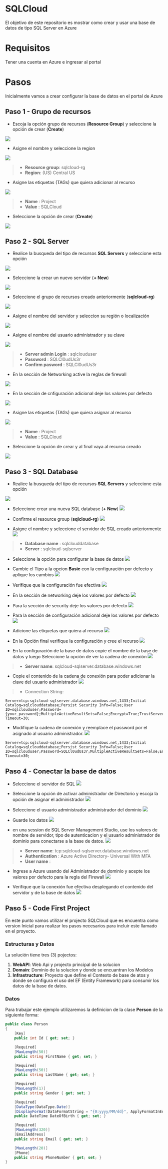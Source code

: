 # SQLCloud
El objetivo de este repositorio es mostrar como crear y usar una base de datos de tipo SQL Server en Azure

# Requisitos
Tener una cuenta en Azure e ingresar al portal

# Pasos
Inicialmente vamos a crear  configurar la base de datos en el portal de Azure

## Paso 1 - Grupo de recursos
* Escoja la opción grupo de recursos (**Resource Group**)  y seleccione la opción de crear (**Create**)

![](https://github.com/Jucer74/SQLCloud/blob/main/Images/Step-01-Create-Resource-01.png)

* Asigne el nombre y seleccione la region

![](https://github.com/Jucer74/SQLCloud/blob/main/Images/Step-01-Create-Resource-02.png)

> - **Resource group**: sqlcloud-rg
> - **Region**:	(US) Central US

* Asigne las etiquetas (TAGs) que quiera adicionar al recurso

![](https://github.com/Jucer74/SQLCloud/blob/main/Images/Step-01-Create-Resource-03.png)

> - **Name**	:	Project
> - **Value**	:	SQLCloud

*  Seleccione la opción de crear (**Create**)

![](https://github.com/Jucer74/SQLCloud/blob/main/Images/Step-01-Create-Resource-04.png)

## Paso 2 - SQL Server
* Realice la busqueda del tipo de recursos **SQL Servers** y seleccione esta opción

![](https://github.com/Jucer74/SQLCloud/blob/main/Images/Step-02-Create-SQL-Server-01.png)

* Seleccione la crear un nuevo servidor (**+ New**)

![](https://github.com/Jucer74/SQLCloud/blob/main/Images/Step-02-Create-SQL-Server-02.png)

* Seleccione el grupo de recursos creado anteriormente (**sqlcloud-rg**)

![](https://github.com/Jucer74/SQLCloud/blob/main/Images/Step-02-Create-SQL-Server-03.png)

* Asigne el nombre del servidor y seleccion su región o localización

![](https://github.com/Jucer74/SQLCloud/blob/main/Images/Step-02-Create-SQL-Server-04.png)

* Asigne el nombre del usuario administrador y su clave

![](https://github.com/Jucer74/SQLCloud/blob/main/Images/Step-02-Create-SQL-Server-05.png)

> - **Server admin Login**	:	sqlclouduser
> - **Password**				:	SQLCl0udUs3r
> - **Confirm pasword**		:	SQLCl0udUs3r

* En la sección de Networking active la reglas de firewall

![](https://github.com/Jucer74/SQLCloud/blob/main/Images/Step-02-Create-SQL-Server-06.png)

* En la sección de cnfiguración adicional deje los valores por defecto

![](https://github.com/Jucer74/SQLCloud/blob/main/Images/Step-02-Create-SQL-Server-07.png)

* Asigne las etiquetas (TAGs) que quiera asignar al recurso

![](https://github.com/Jucer74/SQLCloud/blob/main/Images/Step-02-Create-SQL-Server-08.png)

> - **Name**	:	Project 
> - **Value**	:	SQLCloud

* Seleccione la opción de crear y al final vaya al recurso creado

![](https://github.com/Jucer74/SQLCloud/blob/main/Images/Step-02-Create-SQL-Server-09.png)

## Paso 3 - SQL Database
* Realice la busqueda del tipo de recursos **SQL Servers** y seleccione esta opción

![](https://github.com/Jucer74/SQLCloud/blob/main/Images/Step-03-Create-SQL-Database-01.png)

* Seleccione crear una nueva SQL database (**+ New**) 
![](https://github.com/Jucer74/SQLCloud/blob/main/Images/Step-03-Create-SQL-Database-02.png)

* Confirme el resource group (**sqlcloud-rg**)
![](https://github.com/Jucer74/SQLCloud/blob/main/Images/Step-03-Create-SQL-Database-03.png)

* Asigne el nombre y seleccione el servidor de SQL creado anteriormente
![](https://github.com/Jucer74/SQLCloud/blob/main/Images/Step-03-Create-SQL-Database-04.png)

> - **Database name** :	sqlclouddatabase
> - **Server** 		:	sqlcloud-sqlserver

* Seleccione la opción para configurar la base de datos
![](https://github.com/Jucer74/SQLCloud/blob/main/Images/Step-03-Create-SQL-Database-05.png)

* Cambie el Tipo a la opcion **Basic** con la configuración por defecto y aplique los cambios
![](https://github.com/Jucer74/SQLCloud/blob/main/Images/Step-03-Create-SQL-Database-06.png)

* Verifique que la configuración fue efectiva
![](https://github.com/Jucer74/SQLCloud/blob/main/Images/Step-03-Create-SQL-Database-07.png)

* En la sección de networking deje los valores por defecto
![](https://github.com/Jucer74/SQLCloud/blob/main/Images/Step-03-Create-SQL-Database-08.png)

* Para la sección de security deje los valores por defecto
![](https://github.com/Jucer74/SQLCloud/blob/main/Images/Step-03-Create-SQL-Database-09.png)

* Para la sección de configuración adicional deje los valores por defecto
![](https://github.com/Jucer74/SQLCloud/blob/main/Images/Step-03-Create-SQL-Database-10.png)

* Adicione las etiquetas que quiera al recurso
![](https://github.com/Jucer74/SQLCloud/blob/main/Images/Step-03-Create-SQL-Database-11.png)

* En la Opción final verifique la configuración y cree el recurso
![](https://github.com/Jucer74/SQLCloud/blob/main/Images/Step-03-Create-SQL-Database-12.png)

* En la configuración de la base de datos copie el nombre de la base de datos y luego Seleccione la opción de ver la cadena de conexión
![](https://github.com/Jucer74/SQLCloud/blob/main/Images/Step-03-Create-SQL-Database-13.png)

> - **Server name**: sqlcloud-sqlserver.database.windows.net

* Copie el contenido de la cadena de conexión para poder adicionar la clave del usuario administrador
![](https://github.com/Jucer74/SQLCloud/blob/main/Images/Step-03-Create-SQL-Database-14.png)

> - Connection String:

```
Server=tcp:sqlcloud-sqlserver.database.windows.net,1433;Initial Catalog=sqlclouddatabase;Persist Security Info=False;User ID=sqlclouduser;Password={your_password};MultipleActiveResultSets=False;Encrypt=True;TrustServerCertificate=False;Connection Timeout=30;
```
* Modifique la cadena de conexión y reemplace el password por el asignado al usuario administrador.
![](https://github.com/Jucer74/SQLCloud/blob/main/Images/Step-03-Create-SQL-Database-15.png)

```
Server=tcp:sqlcloud-sqlserver.database.windows.net,1433;Initial Catalog=sqlclouddatabase;Persist Security Info=False;User ID=sqlclouduser;Password=SQLCl0udUs3r;MultipleActiveResultSets=False;Encrypt=True;TrustServerCertificate=False;Connection Timeout=30;
```

## Paso 4 - Conectar la base de datos
* Seleccione el servidor de SQL
![](https://github.com/Jucer74/SQLCloud/blob/main/Images/Step-04-Connect-Database-01.png)

* Seleccione la opción de activar administrador de Directorio y escoja la opción de asignar el administrador
![](https://github.com/Jucer74/SQLCloud/blob/main/Images/Step-04-Connect-Database-02.png)

* Seleccione el usuario administrador administrador del dominio
![](https://github.com/Jucer74/SQLCloud/blob/main/Images/Step-04-Connect-Database-03.png)

* Guarde los datos
![](https://github.com/Jucer74/SQLCloud/blob/main/Images/Step-04-Connect-Database-04.png)

* en una session de SQL Server Management Studio, use los valores de nombre de servidor, tipo de autenticacion y el usuario administrador de dominio para conectarse a la base de datos.
![](https://github.com/Jucer74/SQLCloud/blob/main/Images/Step-04-Connect-Database-05.png)

> - **Server name**: tcp:sqlcloud-sqlserver.database.windows.net
> - **Authentication** : Azure Active Directory- Universal With MFA
> - **User name** : <Usuarioadministrador de dominio>

* Ingrese a Azure usando del Administrador de dominio y acepte los valores por defecto para la regla del Firewall
![](https://github.com/Jucer74/SQLCloud/blob/main/Images/Step-04-Connect-Database-06.png)

* Verifique que la conexión fue efectiva desplegando el contenido del servidor y de la base de datos
![](https://github.com/Jucer74/SQLCloud/blob/main/Images/Step-04-Connect-Database-07.png)

## Paso 5 - Code First Project
En este punto vamos utilizar el projecto SQLCloud que es encuentra como version Inicial para realizar los pasos necesarios para incluir este llamado en el proyecto.

### Estructuras y Datos
La solución tiene tres (3) pojectos:

1. **WebAPI**: Web Api y projecto principal de la solucion
2. **Domain**: Dominio de la solucion y donde se encuantran los Modelos
3. **Infrastructure**: Proyecto que define el Contexto de base de atos y donde se configura el uso del EF (Entity Framework) para consumir los datos de la base de datos.

### Datos
Para trabajar este ejemplo utilizaremos la definicion de la clase **Person** de la siguiente forma:

```csharp
public class Person
{
    [Key]
    public int Id { get; set; }

    [Required]
    [MaxLength(50)]
    public string FirstName { get; set; }

    [Required]
    [MaxLength(50)]
    public string LastName { get; set; }

    [Required]
    [MaxLength(1)]
    public string Gender { get; set; }

    [Required]
    [DataType(DataType.Date)]
    [DisplayFormat(DataFormatString = "{0:yyyy/MM/dd}", ApplyFormatInEditMode = true)]
    public DateTime DateOfBirth { get; set; }

    [Required]
    [MaxLength(320)]
    [EmailAddress]
    public string Email { get; set; }

    [MaxLength(20)]
    [Phone]
    public string PhoneNumber { get; set; }
}
``` 
